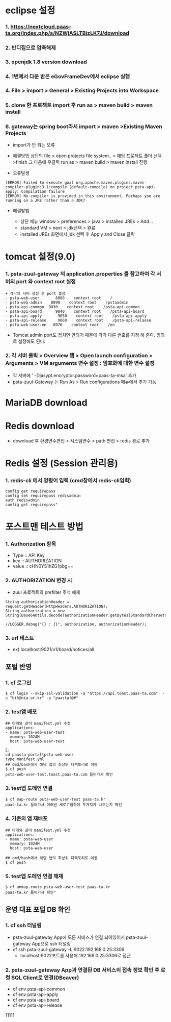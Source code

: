 # eclipse 설정
### 1. https://nextcloud.paas-ta.org/index.php/s/NZWjASLTBizLK7J/download 
### 2. <strong>반디집</strong>으로 압축해제
### 3. openjdk 1.8 version download
### 4. 1번에서 다운 받은 eGovFrameDev에서 eclipse 실행
### 4. File > import > General > Existing Projects into Workspace
### 5. clone 한 프로젝트 import 후 run as > maven build > maven install
### 6. gateway는 spring boot라서 import > maven >Existing Maven Projects


- import가 안 되는 오류 

- 해결방법
 상단의 file > open projects file system.. > 해당 프로젝트 폴더 선택 >finish
 그 다음에 우클릭 run as > maven build > maven install 진행 


- 오류발생
```
[ERROR] Failed to execute goal org.apache.maven.plugins:maven-compiler-plugin:3.1:compile (default-compile) on project psta-api-apply: Compilation failure
[ERROR] No compiler is provided in this environment. Perhaps you are running on a JRE rather than a JDK?
```
- 해결방법

    + 상단 메뉴 window > preferences > java > installed JREs > Add...
    + standard VM > next > jdk선택 > 완료
    + installed JREs 화면에서 jdk 선택 후 Apply and Close 클릭


# tomcat 설정(9.0)
### 1. psta-zuul-gateway 의 application.properties 를 참고하여 각 서버의 port 와 context root 설정
```
+ 각각의 서버 생성 후 port 설정
- psta-web-user       8080    context root    /         
- psta-web-admin    8090    context root    /pstaadmin
- psta-api-common  9030    context root    /psta-api-common
- psta-api-board      9040    context root    /psta-api-board
- psta-api-apply       9050    context root    /psta-api-apply
- psta-api-release     9060    context root    /psta-api-relaese
- psta-web-user-en   8070    context root    /en
``` 
 + Tomcat admin port도 겹치면 안되기 때문에 각각 다른 번호를 지정 해 준다. 임의로 설정해도 된다.

### 2. 각 서버 클릭 > Overview 탭 > Open launch configuration > Arguments > VM arguments 변수 설정 : 암호화에 대한 변수 설정
- 각 서버에 ' -Djasypt.encryptor.password=paas-ta-msa' 추가
- psta-zuul-Gateway 는 Run As > Run configurations 메뉴에서 추가 가능

# MariaDB download

# Redis download
 + download 후 환경변수편집 > 시스템변수 > path 편집 > redis 경로 추가

# Redis 설정 (Session 관리용)
### 1. redis-cli 에서 명령어 입력 (cmd창에서 redis-cli입력)
```
config get requirepass
config set requirepass redisadmin
auth redisadmin
config get requirepass"
```

# 포스트맨 테스트 방법
### 1. Authorization 항목
- Type :: API Key
- key :: AUTHORIZATION
- value :: cHN0YS1hZG1pbg==

### 2. AUTHORIZATION 변경 시
- zuul 프로젝트의 prefilter 주석 해제
```
String authorizationHeader = request.getHeader(HttpHeaders.AUTHORIZATION);
String authorization = new String(Base64Utils.decode(authorizationHeader.getBytes(StandardCharsets.UTF_8)));

//LOGGER.debug("{} : {}", authorization, authorizationHeader);
```

### 3. url 테스트
- ex) localhost:9021/v1/board/notices/all

## 포털 반영
### 1. cf 로그인
```
$ cf login --skip-ssl-validation -a "https://api.toast.paas-ta.com"  -u "bih@nia.or.kr" -p "paasta!@#"
```

### 2. test앱 배포
```
## 아래와 같이 manifest.yml 수정
applications:
- name: psta-web-user-test
  memory: 1024M
  host: psta-web-user-test

E:
cd paasta-portal\psta-web-user
type manifest.yml
## cmd/bash에서 해당 앱의 최상위 디렉토리로 이동
$ cf push
psta-web-user-test.toast.paas-ta.com 들어가서 확인
```

### 3. test앱 도메인 연결
```
$ cf map-route psta-web-user-test paas-ta.kr
paas-ta.kr 들어가서 여러번 새로고침하여 두가지가 나오는지 확인
```

### 4. 기존의 앱 재배포
```
## 아래와 같이 manifest.yml 수정
applications:
- name: psta-web-user
  memory: 1024M
  host: psta-web-user

## cmd/bash에서 해당 앱의 최상위 디렉토리로 이동
$ cf push
```

### 5. test앱 도메인 연결 해제
```
$ cf unmap-route psta-web-user-test paas-ta.kr
paas-ta.kr 들어가서 확인"
```

## 운영 대표 포털 DB 확인
### 1. cf ssh 터널링
- psta-zuul-gateway App에 모든 서비스가 연결 되어있어서 psta-zuul-gateway App으로 ssh 터널링
- cf ssh psta-zuul-gateway -L 9022:192.168.0.25:3306
    + localhost:9022포트를 사용해 192.168.0.25:3306로 접근

### 2. psta-zuul-gateway App과 연결된 DB 서비스의 접속 정보 확인 후 로컬 SQL Client로 연결(DBeaver)
- cf env psta-api-common
- cf env psta-api-apply
- cf env psta-api-board
- cf env psta-api-release


11111